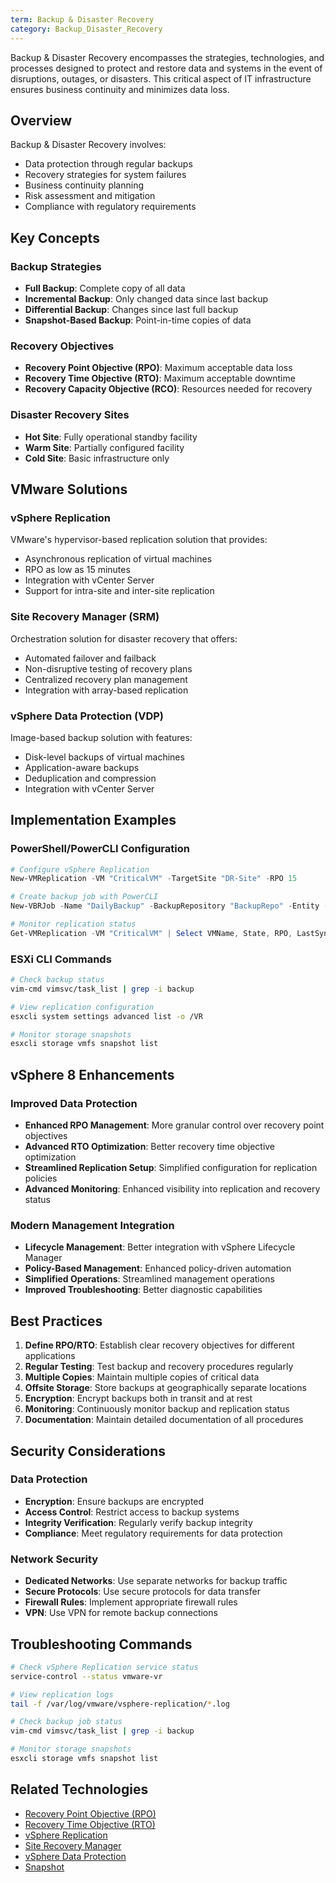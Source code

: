 ```yaml
---
term: Backup & Disaster Recovery
category: Backup_Disaster_Recovery
---
```


Backup & Disaster Recovery encompasses the strategies, technologies, and processes designed to protect and restore data and systems in the event of disruptions, outages, or disasters. This critical aspect of IT infrastructure ensures business continuity and minimizes data loss.

## Overview

Backup & Disaster Recovery involves:
- Data protection through regular backups
- Recovery strategies for system failures
- Business continuity planning
- Risk assessment and mitigation
- Compliance with regulatory requirements

## Key Concepts

### Backup Strategies
- **Full Backup**: Complete copy of all data
- **Incremental Backup**: Only changed data since last backup
- **Differential Backup**: Changes since last full backup
- **Snapshot-Based Backup**: Point-in-time copies of data

### Recovery Objectives
- **Recovery Point Objective (RPO)**: Maximum acceptable data loss
- **Recovery Time Objective (RTO)**: Maximum acceptable downtime
- **Recovery Capacity Objective (RCO)**: Resources needed for recovery

### Disaster Recovery Sites
- **Hot Site**: Fully operational standby facility
- **Warm Site**: Partially configured facility
- **Cold Site**: Basic infrastructure only

## VMware Solutions

### vSphere Replication
VMware's hypervisor-based replication solution that provides:
- Asynchronous replication of virtual machines
- RPO as low as 15 minutes
- Integration with vCenter Server
- Support for intra-site and inter-site replication

### Site Recovery Manager (SRM)
Orchestration solution for disaster recovery that offers:
- Automated failover and failback
- Non-disruptive testing of recovery plans
- Centralized recovery plan management
- Integration with array-based replication

### vSphere Data Protection (VDP)
Image-based backup solution with features:
- Disk-level backups of virtual machines
- Application-aware backups
- Deduplication and compression
- Integration with vCenter Server

## Implementation Examples

### PowerShell/PowerCLI Configuration
```powershell
# Configure vSphere Replication
New-VMReplication -VM "CriticalVM" -TargetSite "DR-Site" -RPO 15

# Create backup job with PowerCLI
New-VBRJob -Name "DailyBackup" -BackupRepository "BackupRepo" -Entity (Get-VM "ProductionVMs")

# Monitor replication status
Get-VMReplication -VM "CriticalVM" | Select VMName, State, RPO, LastSyncTime
```

### ESXi CLI Commands
```bash
# Check backup status
vim-cmd vimsvc/task_list | grep -i backup

# View replication configuration
esxcli system settings advanced list -o /VR

# Monitor storage snapshots
esxcli storage vmfs snapshot list
```

## vSphere 8 Enhancements

### Improved Data Protection
- **Enhanced RPO Management**: More granular control over recovery point objectives
- **Advanced RTO Optimization**: Better recovery time objective optimization
- **Streamlined Replication Setup**: Simplified configuration for replication policies
- **Advanced Monitoring**: Enhanced visibility into replication and recovery status

### Modern Management Integration
- **Lifecycle Management**: Better integration with vSphere Lifecycle Manager
- **Policy-Based Management**: Enhanced policy-driven automation
- **Simplified Operations**: Streamlined management operations
- **Improved Troubleshooting**: Better diagnostic capabilities

## Best Practices

1. **Define RPO/RTO**: Establish clear recovery objectives for different applications
2. **Regular Testing**: Test backup and recovery procedures regularly
3. **Multiple Copies**: Maintain multiple copies of critical data
4. **Offsite Storage**: Store backups at geographically separate locations
5. **Encryption**: Encrypt backups both in transit and at rest
6. **Monitoring**: Continuously monitor backup and replication status
7. **Documentation**: Maintain detailed documentation of all procedures

## Security Considerations

### Data Protection
- **Encryption**: Ensure backups are encrypted
- **Access Control**: Restrict access to backup systems
- **Integrity Verification**: Regularly verify backup integrity
- **Compliance**: Meet regulatory requirements for data protection

### Network Security
- **Dedicated Networks**: Use separate networks for backup traffic
- **Secure Protocols**: Use secure protocols for data transfer
- **Firewall Rules**: Implement appropriate firewall rules
- **VPN**: Use VPN for remote backup connections

## Troubleshooting Commands

```bash
# Check vSphere Replication service status
service-control --status vmware-vr

# View replication logs
tail -f /var/log/vmware/vsphere-replication/*.log

# Check backup job status
vim-cmd vimsvc/task_list | grep -i backup

# Monitor storage snapshots
esxcli storage vmfs snapshot list
```

## Related Technologies

- [Recovery Point Objective (RPO)](/glossary/term/recovery-point-objective.md)
- [Recovery Time Objective (RTO)](/glossary/term/recovery-time-objective.md)
- [vSphere Replication](/glossary/term/vsphere-replication.md)
- [Site Recovery Manager](/glossary/term/site-recovery-manager.md)
- [vSphere Data Protection](/glossary/term/vsphere-data-protection.md)
- [Snapshot](/glossary/term/snapshot.md)
